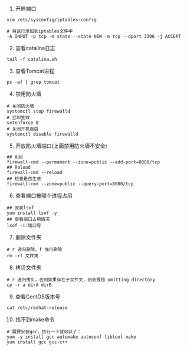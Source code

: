 1. 开启端口
```shell
vim /etc/sysconfig/iptables-config

# 将这行添加到iptables文件中
-A INPUT -p tcp -m state --state NEW -m tcp --dport 3306 -j ACCEPT
```
2. 查看catalina日志
```shell
tail -f catalina.sh
```
3. 查看Tomcat进程
```shell
ps -ef | grep tomcat
```
4. 禁用防火墙
```shell
# 关闭防火墙
systemctl stop firewalld
# 立即生效
setenforce 0
# 关闭开机自启
systemctl disable firewalld
```
5. 开放防火墙端口(上面禁用防火墙不安全)
```shell
## Add
firewall-cmd --permanent --zone=public --add-port=8080/tcp
## Reload
firewall-cmd --reload
## 检查是否生效
firewall-cmd --zone=public --query-port=8080/tcp
```
6. 查看端口被哪个进程占用
```shell
## 安装lsof
yum install lsof -y
## 查看端口占用情况
lsof -i:端口号

```
7. 删除文件夹
```shell
# r 递归删除，f 强行删除
rm -rf 文件夹
```
8. 拷贝文件夹
```shell
# r 递归拷贝，否则如果存在子文件夹，则会报错 omitting directory
cp -r a dirA dirB
```
9. 查看CentOS版本号
```shell
cat /etc/redhat-release
```
10. 找不到make命令
```shell
# 需要安装gcc，执行一下就可以了：
yum -y install gcc automake autoconf libtool make
yum install gcc gcc-c++
```
